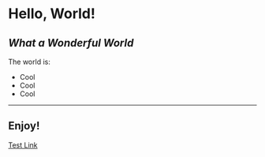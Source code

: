 # **Hello, World!**
*What a Wonderful World*
---
The world is:
* Cool
* Cool
* Cool
---
## Enjoy!
[Test Link](https://www.google.com/url?sa=t&rct=j&q=&esrc=s&source=web&cd=&cad=rja&uact=8&ved=2ahUKEwidlt7c9cL8AhU5I0QIHS0iDIgQyCl6BAgcEAM&url=https%3A%2F%2Fwww.youtube.com%2Fwatch%3Fv%3DdQw4w9WgXcQ&usg=AOvVaw0aHtehaphMhOCAkCydRLZU)

